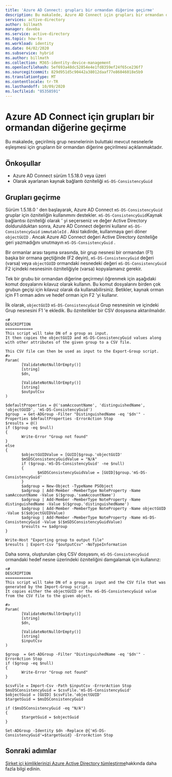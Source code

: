 ```yaml
---
title: 'Azure AD Connect: grupları bir ormandan diğerine geçirme'
description: Bu makalede, Azure AD Connect için grupları bir ormandan diğerine başarıyla geçirmek için gereken adımlar açıklanmaktadır.
services: active-directory
author: billmath
manager: daveba
ms.service: active-directory
ms.topic: how-to
ms.workload: identity
ms.date: 04/02/2020
ms.subservice: hybrid
ms.author: billmath
ms.collection: M365-identity-device-management
ms.openlocfilehash: 5ef693a48dc52854e4e1fd8359ef24f65ce236f7
ms.sourcegitcommit: 829d951d5c90442a38012daaf77e86046018e5b9
ms.translationtype: MT
ms.contentlocale: tr-TR
ms.lasthandoff: 10/09/2020
ms.locfileid: "85358591"
---
```

# <a name="migrate-groups-from-one-forest-to-another-for-azure-ad-connect"></a>Azure AD Connect için grupları bir ormandan diğerine geçirme

Bu makalede, geçirilmiş grup nesnelerinin buluttaki mevcut nesnelerle eşleşmesi için grupların bir ormandan diğerine geçirilmesi açıklanmaktadır.

## <a name="prerequisites"></a>Önkoşullar

- Azure AD Connect sürüm 1.5.18.0 veya üzeri
- Olarak ayarlanan kaynak bağlantı özniteliği `mS-DS-ConsistencyGuid`

## <a name="migrate-groups"></a>Grupları geçirme

Sürüm 1.5.18.0 ' den başlayarak, Azure AD Connect `mS-DS-ConsistencyGuid` gruplar için özniteliğin kullanımını destekler. `mS-DS-ConsistencyGuid`Kaynak bağlantısı özniteliği olarak ' yi seçerseniz ve değer Active Directory doldurulduktan sonra, Azure AD Connect değerini kullanır `mS-DS-ConsistencyGuid` `immutableId` . Aksi takdirde, kullanmaya geri döner `objectGUID` . Ancak Azure AD Connect değeri Active Directory özniteliğe geri yazmadığını unutmayın `mS-DS-ConsistencyGuid` .

Bir ormanlar arası taşıma sırasında, bir grup nesnesi bir ormandan (F1) başka bir ormana geçtiğinde (F2 deyin), `mS-DS-ConsistencyGuid` değeri (varsa) veya `objectGUID` ormandaki nesnedeki değeri `mS-DS-ConsistencyGuid` F2 içindeki nesnesinin özniteliğiyle (varsa) kopyalamanız gerekir.

Tek bir grubu bir ormandan diğerine geçirmeyi öğrenmek için aşağıdaki komut dosyalarını kılavuz olarak kullanın. Bu komut dosyalarını birden çok grubun geçişi için kılavuz olarak da kullanabilirsiniz. Betikler, kaynak orman için F1 orman adını ve hedef orman için F2 'yi kullanır.

İlk olarak, `objectGUID` `mS-DS-ConsistencyGuid` Grup nesnesinin ve içindeki Grup nesnesini F1 'e ekledik. Bu öznitelikler bir CSV dosyasına aktarılmalıdır.
```
<#
DESCRIPTION
============
This script will take DN of a group as input.
It then copies the objectGUID and mS-DS-ConsistencyGuid values along with other attributes of the given group to a CSV file.

This CSV file can then be used as input to the Export-Group script.
#>
Param(
       [ValidateNotNullOrEmpty()]
       [string]
       $dn,

       [ValidateNotNullOrEmpty()]
       [string]
       $outputCsv
)

$defaultProperties = @('samAccountName', 'distinguishedName', 'objectGUID', 'mS-DS-ConsistencyGuid')
$group  = Get-ADGroup -Filter "DistinguishedName -eq '$dn'" -Properties $defaultProperties -ErrorAction Stop
$results = @()
if ($group -eq $null)
{
       Write-Error "Group not found"
}
else
{
       $objectGUIDValue = [GUID]$group.'objectGUID'
       $mSDSConsistencyGuidValue = "N/A"
       if ($group.'mS-DS-ConsistencyGuid' -ne $null)
       {
              $mSDSConsistencyGuidValue = [GUID]$group.'mS-DS-ConsistencyGuid'
       }
       $adgroup = New-Object -TypeName PSObject
       $adgroup | Add-Member -MemberType NoteProperty -Name samAccountName -Value $($group.'samAccountName')
       $adgroup | Add-Member -MemberType NoteProperty -Name distinguishedName -Value $($group.'distinguishedName')
       $adgroup | Add-Member -MemberType NoteProperty -Name objectGUID -Value $($objectGUIDValue)
       $adgroup | Add-Member -MemberType NoteProperty -Name mS-DS-ConsistencyGuid -Value $($mSDSConsistencyGuidValue)
       $results += $adgroup
}

Write-Host "Exporting group to output file"
$results | Export-Csv "$outputCsv" -NoTypeInformation

```

Daha sonra, oluşturulan çıkış CSV dosyasını, `mS-DS-ConsistencyGuid` ormandaki hedef nesne üzerindeki özniteliğini damgalamak için kullanırız:


```
<#
DESCRIPTION
============
This script will take DN of a group as input and the CSV file that was generated by the Import-Group script.
It copies either the objectGUID or the mS-DS-ConsistencyGuid value from the CSV file to the given object.

#>
Param(
       [ValidateNotNullOrEmpty()]
       [string]
       $dn,

       [ValidateNotNullOrEmpty()]
       [string]
       $inputCsv
)

$group  = Get-ADGroup -Filter "DistinguishedName -eq '$dn'" -ErrorAction Stop
if ($group -eq $null)
{
       Write-Error "Group not found"
}

$csvFile = Import-Csv -Path $inputCsv -ErrorAction Stop
$msDSConsistencyGuid = $csvFile.'mS-DS-ConsistencyGuid'
$objectGuid = [GUID] $csvFile.'objectGUID'
$targetGuid = $msDSConsistencyGuid

if ($msDSConsistencyGuid -eq "N/A")
{
       $targetGuid = $objectGuid
}

Set-ADGroup -Identity $dn -Replace @{'mS-DS-ConsistencyGuid'=$targetGuid} -ErrorAction Stop

```

## <a name="next-steps"></a>Sonraki adımlar
[Şirket içi kimliklerinizi Azure Active Directory tümleştirme](whatis-hybrid-identity.md)hakkında daha fazla bilgi edinin.
